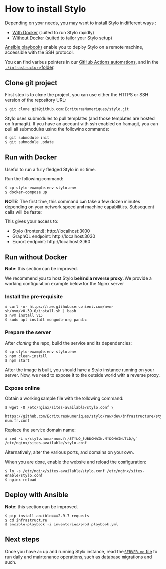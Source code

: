 # How to install Stylo

Depending on your needs, you may want to install Stylo in different ways :

 - [With Docker](#run-with-docker) (suited to run Stylo rapidly)
 - [Without Docker](#run-without-docker) (suited to tailor your Stylo setup)

[Ansible playbooks](#deploy-with-ansible) enable you to deploy Stylo on a remote machine, accessible with the SSH protocol.

You can find various pointers in our [GitHub Actions automations](./.github/workflows/deploy.yml), and in the [`./infrastructure` folder](./infrastructure).

## Clone git project

First step is to clone the project, you can use either the HTTPS or SSH version of the repository URL:


    $ git clone git@github.com:EcrituresNumeriques/stylo.git


Stylo uses submodules to pull templates (and those templates are hosted on framagit).
If you have an account with ssh enabled on framagit, you can pull all submodules using the following commands:


    $ git submodule init
    $ git submodule update


## Run with Docker

Useful to run a fully fledged Stylo in no time.

Run the following command:

    $ cp stylo-example.env stylo.env
    $ docker-compose up

**NOTE:** The first time, this command can take a few dozen minutes depending on your network speed and machine capabilities. Subsequent calls will be faster.

This gives your access to:
- Stylo (frontend): http://localhost:3000
- GraphQL endpoint: http://localhost:3030
- Export endpoint: http://localhost:3060

## Run without Docker

**Note**: this section can be improved.

We recommend you to host Stylo **behind a reverse proxy**.
We provide a working configuration example below for the Nginx server.

### Install the pre-requisite

    $ curl -o- https://raw.githubusercontent.com/nvm-sh/nvm/v0.39.0/install.sh | bash
    $ nvm install v16
    $ sudo apt install mongodb-org pandoc

### Prepare the server

After _cloning_ the repo, build the service and its dependencies:

    $ cp stylo-example.env stylo.env
    $ npm clean-install
    $ npm start


After the image is built, you should have a Stylo instance running on your server.
Now, we need to expose it to the outside world with a reverse proxy.

### Expose online

Obtain a working sample file with the following command:

    $ wget -O /etc/nginx/sites-available/stylo.conf \
        https://github.com/EcrituresNumeriques/stylo/raw/dev/infrastructure/stylo.huma-num.fr.conf

Replace the service domain name:

    $ sed -i s/stylo.huma-num.fr/STYLO_SUBDOMAIN.MYDOMAIN.TLD/g' /etc/nginx/sites-available/stylo.conf

Alternatively, alter the various ports, and domains on your own.

When you are done, enable the website and reload the configuration:

    $ ln -s /etc/nginx/sites-available/stylo.conf /etc/nginx/sites-enable/stylo.conf
    $ nginx reload

## Deploy with Ansible

**Note**: this section can be improved.

    $ pip install ansible===2.9.7 requests
    $ cd infrastructure
    $ ansible-playbook -i inventories/prod playbook.yml

## Next steps

Once you have an up and running Stylo instance, read the [`SERVER.md` file](SERVER.md) to run daily and maintenance operations, such as database migrations and such.
